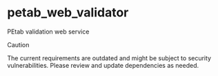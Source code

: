 # petab_web_validator

PEtab validation web service

> [!CAUTION]
> The current requirements are outdated and might be subject to security
> vulnerabilities.
> Please review and update dependencies as needed.
